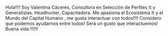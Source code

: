 Hola!!!!  Soy Valentina Cáceres, 
Consultora en Selección de Perfiles It y Generalistas.
Headhunter, Capacitadora.
Me apasiona el Ecosistema It y el Mundo del Capital Humano , me gusta interactuar con todos!!!!
Considero que podemos ayudarnos entre todos!
Será un gusto que interactuemos!
Buena vida !!!!!!
